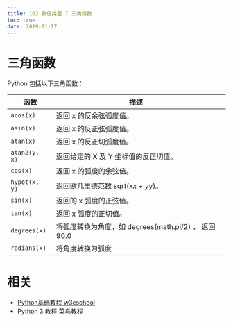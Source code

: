 ```yaml
---
title: 102 数值类型 7 三角函数
toc: true
date: 2019-11-17
---
```


# 三角函数


Python 包括以下三角函数：


|    函数                                                          |   描述                                                   |      |
| ------------------------------------------------------------ | ---------------------------------------------------- | ---- |
| `acos(x)` | 返回 x 的反余弦弧度值。                              |      |
| `asin(x)` | 返回 x 的反正弦弧度值。                              |      |
| `atan(x)` | 返回 x 的反正切弧度值。                              |      |
| `atan2(y, x)` | 返回给定的 X 及 Y 坐标值的反正切值。                 |      |
| `cos(x)` | 返回 x 的弧度的余弦值。                              |      |
| `hypot(x, y)` | 返回欧几里德范数 sqrt(x*x + y*y)。                   |      |
| `sin(x)` | 返回的 x 弧度的正弦值。                              |      |
| `tan(x)` | 返回 x 弧度的正切值。                                |      |
| `degrees(x)` | 将弧度转换为角度，如 degrees(math.pi/2) ， 返回 90.0 |      |
| `radians(x)` | 将角度转换为弧度                                     |      |




# 相关

- [Python基础教程 w3cschool](https://www.w3cschool.cn/Python/)
- [Python 3 教程 菜鸟教程](http://www.runoob.com/Python3/Python3-tutorial.html)
